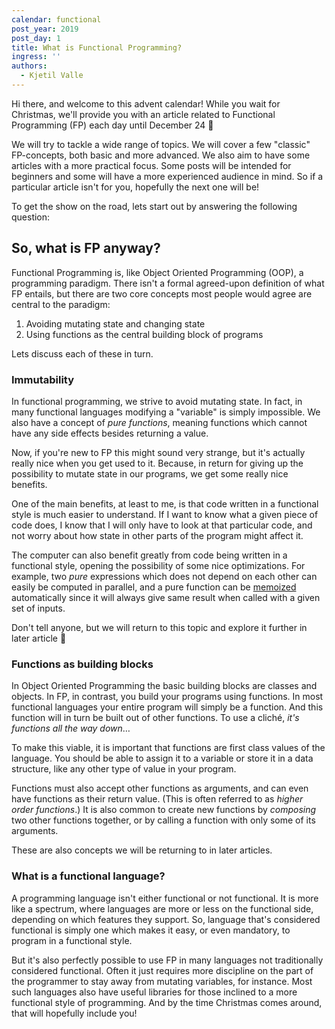 ```yaml
---
calendar: functional
post_year: 2019
post_day: 1
title: What is Functional Programming?
ingress: ''
authors:
  - Kjetil Valle
---
```

Hi there, and welcome to this advent calendar! While you wait for Christmas, we'll provide you with an article related to Functional Programming (FP) each day until December 24 🎅

We will try to tackle a wide range of topics. We will cover a few "classic" FP-concepts, both basic and more advanced. We also aim to have some articles with a more practical focus. Some posts will be intended for beginners and some will have a more experienced audience in mind. So if a particular article isn't for you, hopefully the next one will be!

To get the show on the road, lets start out by answering the following question:


## So, what is FP anyway?

Functional Programming is, like Object Oriented Programming (OOP), a programming paradigm. There isn't a formal agreed-upon definition of what FP entails, but there are two core concepts most people would agree are central to the paradigm: 

1. Avoiding mutating state and changing state
2. Using functions as the central building block of programs

Lets discuss each of these in turn.


### Immutability

In functional programming, we strive to avoid mutating state. In fact, in many functional languages modifying a "variable" is simply impossible. We also have a concept of _pure functions_, meaning functions which cannot have any side effects besides returning a value.

Now, if you're new to FP this might sound very strange, but it's actually really nice when you get used to it. Because, in return for giving up the possibility to mutate state in our programs, we get some really nice benefits.

One of the main benefits, at least to me, is that code written in a functional style is much easier to understand. If I want to know what a given piece of code does, I know that I will only have to look at that particular code, and not worry about how state in other parts of the program might affect it.

The computer can also benefit greatly from code being written in a functional style, opening the possibility of some nice optimizations. For example, two _pure_ expressions which does not depend on each other can easily be computed in parallel, and a pure function can be [memoized](https://en.wikipedia.org/wiki/Memoization) automatically since it will always give same result when called with a given set of inputs.

Don't tell anyone, but we will return to this topic and explore it further in later article 🤫


### Functions as building blocks

In Object Oriented Programming the basic building blocks are classes and objects. In FP, in contrast, you build your programs using functions. In most functional languages your entire program will simply be a function. And this function will in turn be built out of other functions. To use a cliché, _it's functions all the way down_…

To make this viable, it is important that functions are first class values of the language. You should be able to assign it to a variable or store it in a data structure, like any other type of value in your program. 

Functions must also accept other functions as arguments, and can even have functions as their return value. (This is often referred to as _higher order functions_.) It is also common to create new functions by _composing_ two other functions together, or by calling a function with only some of its arguments.

These are also concepts we will be returning to in later articles.


### What is a functional language?

A programming language isn't either functional or not functional. It is more like a spectrum, where languages are more or less on the functional side, depending on which features they support. So, language that's considered functional is simply one which makes it easy, or even mandatory, to program in a functional style.

But it's also perfectly possible to use FP in many languages not traditionally considered functional. Often it just requires more discipline on the part of the programmer to stay away from mutating variables, for instance. Most such languages also have useful libraries for those inclined to a more functional style of programming. And by the time Christmas comes around, that will hopefully include you!
